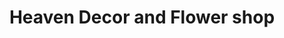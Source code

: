 ---
title: "Heaven Decor and Flower shop"
url: /rawalpindi/heaven-decor-and-flower-shop/
shop: Blumen
---